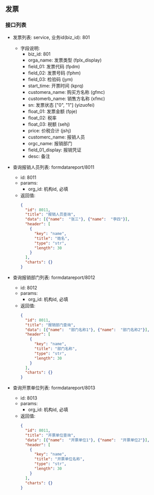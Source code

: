 ## 发票

### 接口列表

* 发票列表: service, 业务id(biz_id): 801
  * 字段说明:
    * biz_id: 801
    * orga_name: 发票类型 (fplx_display)
    * field_01: 发票代码  (fpdm)
    * field_02: 发票号码 (fphm)
    * field_03: 检验码 (jym)
    * start_time: 开票时间 (kprq)
    * customera_name: 购买方名称 (gfmc)
    * customerb_name: 销售方名称 (xfmc)
    * sn: 发票状态 \["0", "1"\] (yizuofei)
    * float_01: 发票金额 (fpje)
    * float_02: 税率
    * float_03: 税额 (sehj)
    * price: 价税合计 (jshj)
    * customerc_name: 报销人员
    * orgc_name: 报销部门
    * field_01_display: 报销凭证
    * desc: 备注

* 查询报销人员列表: formdatareport/8011
  * id: 8011
  * params:
    * org_id: 机构id, 必填
  * 返回值:
    ```json
    {
      "id": 8011,
      "title": "报销人员查询",
      "data": [{"name":  "张三"}, {"name":  "李四"}],
      "header": [
        {
          "key": "name",
          "title": "姓名",
          "type": "str",
          "length": 30
        }
      ],
      "charts": {}
    }
    ```

* 查询报销部门列表: formdatareport/8012
  * id: 8012
  * params:
    * org_id: 机构id, 必填
  * 返回值:
    ```json
    {
      "id": 8011,
      "title": "报销部门查询",
      "data": [{"name":  "部门名称1"}, {"name":  "部门名称2"}],
      "header": [
        {
          "key": "name",
          "title": "部门名称",
          "type": "str",
          "length": 30
        }
      ],
      "charts": {}
    }
    ```

* 查询开票单位列表: formdatareport/8013
  * id: 8013
  * params:
    * org_id: 机构id, 必填
  * 返回值:
    ```json
    {
      "id": 8011,
      "title": "开票单位查询",
      "data": [{"name":  "开票单位1"}, {"name":  "开票单位2"}],
      "header": [
        {
          "key": "name",
          "title": "开票单位名称",
          "type": "str",
          "length": 30
        }
      ],
      "charts": {}
    }
    ```
